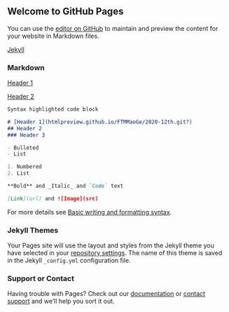 ## Welcome to GitHub Pages

You can use the [editor on GitHub](https://github.com/FTMMaoGe/backup/edit/gh-pages/index.md) to maintain and preview the content for your website in Markdown files.

[Jekyll](https://htmlpreview.github.io//?https://github.com/FTMMaoGe/2020-12th/blob/7ba150fbda1ab3abd7db4db4628d41b1d09201a6/%5B%E9%A3%9E%E5%A4%A9%E7%8C%AB%E5%85%84%E5%BC%9F%E7%9B%9F%5D%20-%202020-12-03%20%E5%85%84%E5%BC%9F%E6%B2%99%E9%BE%991%20-%20%E5%85%A8%E5%9B%BD%E7%AC%AC%E4%B8%80%E4%B8%AA%E8%B7%A8%E6%80%A7%E5%88%AB%E5%85%84%E5%BC%9F%E6%B4%BB%E5%8A%A8%E6%98%AF%E5%95%A5%E6%A0%B7%EF%BC%9F.html) 

### Markdown

 [Header 1](https://htmlpreview.github.io/?https://github.com/FTMMaoGe/backup/blob/gh-pages/2020-12-03AB.html)
 
 [Header 2](https://htmlpreview.github.io/)

```markdown
Syntax highlighted code block

# [Header 1](htmlpreview.github.io/FTMMaoGe/2020-12th.git?)
## Header 2
### Header 3

- Bulleted
- List

1. Numbered
2. List

**Bold** and _Italic_ and `Code` text

[Link](url) and ![Image](src)
```

For more details see [Basic writing and formatting syntax](https://docs.github.com/en/github/writing-on-github/getting-started-with-writing-and-formatting-on-github/basic-writing-and-formatting-syntax).

### Jekyll Themes

Your Pages site will use the layout and styles from the Jekyll theme you have selected in your [repository settings](https://github.com/FTMMaoGe/backup/settings/pages). The name of this theme is saved in the Jekyll `_config.yml` configuration file.

### Support or Contact

Having trouble with Pages? Check out our [documentation](https://docs.github.com/categories/github-pages-basics/) or [contact support](https://support.github.com/contact) and we’ll help you sort it out.
